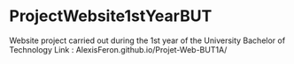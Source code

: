 # ProjectWebsite1stYearBUT
Website project carried out during the 1st year of the University Bachelor of Technology
Link : AlexisFeron.github.io/Projet-Web-BUT1A/
